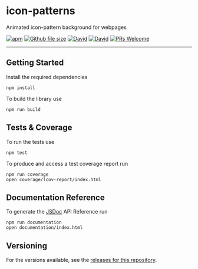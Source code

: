 # icon-patterns

Animated icon-pattern background for webpages

 [![apm](https://img.shields.io/apm/l/vim-mode.svg)]() [![Github file size](https://img.shields.io/github/size/emiliosnic/icon-patterns/src/icon-patterns.min.js.svg)]() [![David](https://img.shields.io/david/emiliosnic/icon-patterns.svg)]() [![David](https://img.shields.io/david/dev/emiliosnic/icon-patterns.svg)]() [![PRs Welcome](https://img.shields.io/badge/PRs-welcome-brightgreen.svg)](http://makeapullrequest.com) 

---

## Getting Started

Install the required dependencies
```
npm install
```

To build the library use

```
npm run build
```


## Tests & Coverage

To run the tests use

```
npm test
```
To produce and access a test coverage report run

```
npm run coverage
open coverage/lcov-report/index.html
```


## Documentation Reference

To generate the [JSDoc](http://usejsdoc.org/) API Reference run
```
npm run documentation
open documentation/index.html
```



## Versioning

For the versions available, see the [releases for this repository](https://github.com/emiliosnic/icon-patterns/tags).
